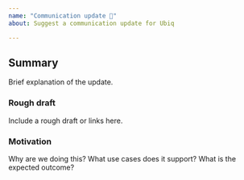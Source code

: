 ```yaml
---
name: "Communication update 💬"
about: Suggest a communication update for Ubiq

---
```


## Summary

Brief explanation of the update.

### Rough draft

Include a rough draft or links here.

### Motivation

Why are we doing this? What use cases does it support? What is the expected outcome?
